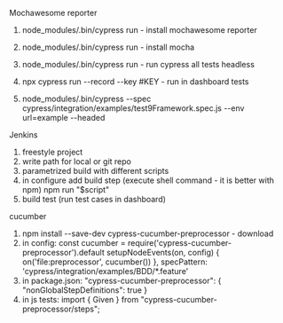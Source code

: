 Mochawesome reporter
1. node_modules/.bin/cypress run - install mochawesome reporter
2. node_modules/.bin/cypress run - install mocha

1. node_modules/.bin/cypress run - run cypress all tests headless
2. npx cypress run --record --key #KEY - run in dashboard tests
3. node_modules/.bin/cypress --spec cypress/integration/examples/test9Framework.spec.js --env url=example --headed

Jenkins
1. freestyle project
2. write path for local or git repo
3. parametrized build with different scripts
4. in configure add build step (execute shell command - it is better with npm) npm run "$script"
5. build test (run test cases in dashboard) 

cucumber
1. npm install --save-dev cypress-cucumber-preprocessor - download 
2. in config:
const cucumber = require('cypress-cucumber-preprocessor').default
setupNodeEvents(on, config) {
   on('file:preprocessor', cucumber())
   },
   specPattern: 'cypress/integration/examples/BDD/*.feature'
3. in package.json:
"cypress-cucumber-preprocessor": {
   "nonGlobalStepDefinitions": true
   }
4. in js tests:
   import { Given } from "cypress-cucumber-preprocessor/steps";
